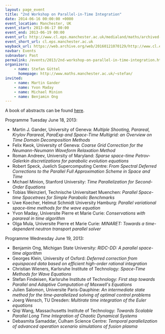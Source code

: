 ```yaml
---
layout: page_event
title: "2nd Workshop on Parallel-in-Time Integration"
date: 2014-06-16 00:00:00 +0000
event_location: Manchester, UK
event_start: 2013-06-17 00:00
event_end: 2013-06-19 00:00
event_url: http://www.cl.eps.manchester.ac.uk/medialand/maths/archived-events/workshops/www.mims.manchester.ac.uk/events/workshops/spacetime/
event_short_url: cl.eps.manchester.ac.uk
wayback_url: https://web.archive.org/web/20160121070129/http://www.cl.eps.manchester.ac.uk/medialand/maths/archived-events/workshops/www.mims.manchester.ac.uk/events/workshops/spacetime/
navbar: Events
subnavbar: Past
permalink: /events/2013/2nd-workshop-on-parallel-in-time-integration.html
organizers:
    - name: Stefan Güttel
      homepage: http://www.maths.manchester.ac.uk/~stefan/
invited:
    - name: Martin Gander
    - name: Yvon Maday
    - name: Michael Minion
    - name: Benjamin Ong
---
```


A book of abstracts can be found [here](http://www.cl.eps.manchester.ac.uk/medialand/maths/archived-events/workshops/www.mims.manchester.ac.uk/events/workshops/spacetime/abstracts/booklet.pdf).

Programme Tuesday June 18, 2013:

 - Martin J. Gander, University of Geneva: *Multiple Shooting, Parareal, Krylov Parareal, ParaExp and Space-Time Multigrid:
an Overview on Time Domain Decomposition Methods*
 - Felix Kwok, University of Geneva: *Coarse Grid Correction for the Neumann-Neumann Waveform Relaxation Method*
 - Roman Andreev, University of Maryland: *Sparse space-time Petrov-Galerkin discretizations for parabolic evolution equations*
 - Robert Speck, Juelich Supercomputing Centre: *From Spectral Deferred Corrections to the Parallel Full Approximation Scheme in Space and Time*
 - Michael Minion, Stanford University: *Time Parallelization for Second-Order Equations*
 - Tobias Weinzierl, Technische Universitaet Muenchen: *Parallel Space-time Spacetrees for Simple Parabolic Benchmarks*
 - Uwe Koecher, Helmut Schmidt University Hamburg: *Parallel variational space–time methods for the wave equation*
 - Yvon Maday, Universite Pierre et Marie Curie: *Conservations with parareal in time algorithm*
 - Olga Mula, Universite Pierre et Marie Curie: *MINARET: Towards a time-dependent neutron transport parallel solver*

Programme Wednesday June 19, 2013:

 - Benjamin Ong, Michigan State University: *RIDC-DD: A parallel space-time algorithm*
 - Georges Klein, University of Oxford: *Deferred correction from equispaced data based on efficient high-order rational integration*
 - Christian Wieners, Karlsruhe Institute of Technology: *Space-Time Methods for Wave Equations*
 - Stefan Findeisen, Karlsruhe Institute of Technology: *First step towards Parallel and Adaptive Computation of Maxwell's Equations*
 - Julien Salomon, Universite Paris-Dauphine: *An intermediate state method for the time-parallelized solving of optimal control problems*
 - Joerg Wensch, TU Dresden: *Multirate time integration of the Euler equations*
 - Qiqi Wang, Massachusetts Institute of Technology: *Towards Scalable Parallel Long Time Integration of Chaotic Dynamical Systems*
 - Debasmita Samaddar, Culham Science Centre: *Temporal parallelization of advanced operation scenario simulations of fusion plasma*